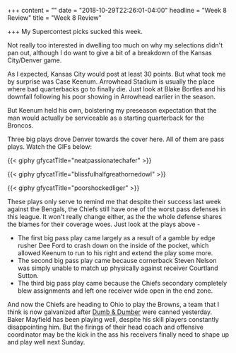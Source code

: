 +++
content = ""
date = "2018-10-29T22:26:01-04:00"
headline = "Week 8 Review"
title = "Week 8 Review"

+++
My Supercontest picks sucked this week.

Not really too interested in dwelling too much on why my selections didn't pan out, although I do want to give a bit of a breakdown of the Kansas City/Denver game.

As I expected, Kansas City would post at least 30 points. But what took me by surprise was Case Keenum. Arrowhead Stadium is usually the place where bad quarterbacks go to finally die. Just look at Blake Bortles and his downfall following his poor showing in Arrowhead earlier in the season.

But Keenum held his own, bolstering my preseason expectation that the man would actually be serviceable as a starting quarterback for the Broncos.

Three big plays drove Denver towards the cover here. All of them are pass plays. Watch the GIFs below:

{{< giphy gfycatTitle="neatpassionatechafer" >}}

{{< giphy gfycatTitle="blissfulhalfgreathornedowl" >}}

{{< giphy gfycatTitle="poorshockedliger" >}}

These plays only serve to remind me that despite their success last week against the Bengals, the Chiefs still have one of the worst pass defenses in this league. It won't really change either, as the the whole defense shares the blames for their coverage woes. Just look at the plays above -

* The first big pass play came largely as a result of a gamble by edge rusher Dee Ford to crash down on the inside of the pocket, which allowed Keenum to run to his right and extend the play some more.
* The second big pass play came because cornerback Steven Nelson was simply unable to match up physically against receiver Courtland Sutton.
* The third big pass play came because the Chiefs secondary completely blew assignments and left one receiver wide open in the end zone.

And now the Chiefs are heading to Ohio to play the Browns, a team that I think is now galvanized after [Dumb & Dumber](https://www.nbcsports.com/washington/sites/csnma/files/styles/article_hero_image/public/2018/10/29/jackson-haley-apusat.png?itok=yZ8LX9uw) were canned yesterday. Baker Mayfield has been playing well, despite his skill players constantly disappointing him. But the firings of their head coach and offensive coordinator may be the kick in the ass his receivers finally need to shape up and play well next Sunday.